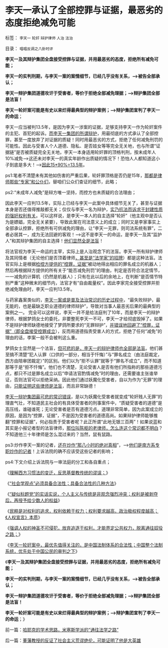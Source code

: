 # 李天一承认了全部控罪与证据，最恶劣的态度拒绝减免可能

标签： `李天一` `轮奸` `辩护律师` `人治` `法治` 

目录： `唱唱反调之八卦时评`

**李天一及其辩护集团全盘接受控罪与证据，并用最恶劣的态度，拒绝所有减免可能；**

**李天一的实判刑期，与李天一案的案情细节，已经几乎没有关系，——>被告全部承认；**

**李天一辩护集团道德攻讦于受害者，等价于拒绝全部减免理据；——>辩护集团全部是法盲！**

**李天一轮奸案可能是有史以来烂得最典型的辩护案例；——>辩护集团宣判了李天一的命运**；

李天一应当被判13.5年，是因为李天一涉案的证据，足够支持李天一作为轮奸案件的主犯、首犯的起诉。[而李天一集团的所谓辩护](../../../2013/9/9/“法治力量之源”及专制与封建权利的形成.md)，用最彻底的方式承认了全部控罪，甚至一度放弃了对证据的质疑！同时用最恶劣的方式，拒绝了任何减免刑罚的可能性。因此与受害人个人道德、隐私、是否妓女等等完全无关地，也与所谓“证据链”是否被质疑完全无关地，李天一本身适用轮奸罪的顶格判刑，按未成年人10%减免——>这还未对李天一的真实年龄作出质疑的情况下！恐怕人人都知道这小子到底是多大！——>[因此15*90%=13.5年](../../../2013/9/26/李天一应判13.5年；中国公民审判此案的合法性.md)。

ps1:笔者不清楚未有其他如伤害的严重后果，轮奸罪顶格是否仍是15年，[那都是律师那些“专家”和公仆们](../../../2009/3/24/大学无书！每个人都有个人利益观点发言权.md)，替咱们公众们查证的细节，此略；

ps2:“未成年人减免”是辩方唯一坚持，而控方也未质疑的合法理由；

因此李天一应判13.5年，实际上已经与李天一此案中具体细节无关了，甚至与证据本身是否还值得推敲都无关；仅仅与李天一名为辩护，[实乃抗法而诉求于封建性质的强奸权利有关](../../../2013/9/10/谎言千遍！试图创设强奸权利的李天一集团.md)。可以这样说，是李天一本人的自主选择“轮奸”（他主观中是否认为是嫖娼，完全无关紧要），导致此案在司法意义上的成立；同时又是李家事实上全部承认控罪，拒绝所有可供减免的理由，让“李天一无罪，则司法系统有罪”，二者必居其一，成为无法回避的客观！——>这不是李天一的命运，是李天一及其“监护人”和其辩护集团的自主选择！[他们显然全是法盲](../../../2013/8/21/辩护律师的法内辩护，辩护集团的“非法”狡辩.md)！

将法官视为李天一命运的主宰，实际上是人治观念下的法盲。李天一所有辩护律师及其同情者（无论他们是否顶着律师[，甚至是“法学家”的招牌](../../../2013/8/5/官府马屁精的“帮闲法学”.md)）都是这种法盲。法官实际上是根据[检控方提供的“控罪，证据”](../../../2013/8/28/李天一案怎么能动摇中国政体的合法性？.md)被动地得出相应的罪名成立的机器人；然后再根据辩方提供的所有关于“能否减免刑罚”的理由，判定是否符合法定情节，一一减免的计算机（仍然是机器人）；只有在此以后的余地上，在判断“是否情节特别严重”这种微末的细节内，法官才有“自由裁量权”。因此李家完全接受控罪并拒绝减免理由时，李天一应判13.5年。

与药家鑫案类似的，[李天一案或是普及法治常识的历史过程中](../../../2013/8/21/李天一案的法治价值，远远超过薄熙来案.md)，“最失败辩护，最无能的，也是最缺乏职业道德的律师辩护”，导致对当事人最恶劣后果的最典型的案例之一。
完全可以这样说，李天一并不是给法庭判了10年，而是李天一的辩护律师，根据梦鸽女士的委托，非要整死李天一不可，李天一才给彻底毁掉了。如果不是辩护律师缺德地接受了梦鸽所要求的“无罪辩护”，[并错误地回避了“控罪，证据”（即全盘接受控罪成立](../../../2013/8/30/天理昭昭非虚言，司法的“合法性链条”，及所谓公正.md)），反而用道德指责受害人的方式，拒绝了任何“减免”的理由的话，李案一般不会被判这么重。

梦鸽女士显然是一个法盲，[但可悲的是，李天一的辩护律师也全部是法盲](../../../2013/8/18/“法庭未审，公众已判”是法治基础，美国牛仔的法制和美国的法治.md)。他们甚至搞不清楚“犯人认罪（口供的一部分，相当于忏悔）”与“罪名成立（由法庭裁定，西方由陪审团裁定）”的区别。他们以为“拒不认罪”就等于“罪名不成立”，而不知道那等于是“拒不忏悔”。他们也不清楚，无论受害人是否有他们所指称的那些道德污点，都只不过是罪名成立以后“申请法官酌情减免”时的理由，还需要谁主张谁举证，否则法官可以拒绝采纳。因此他们通过妖魔化受害者，自以为作为“无罪”的理由，[只能证明这些律师是法盲](../../../2013/8/17/辩护集团拿李天一的命运做实验，试验颠倒黑白的功力.md)，而且非常缺德！

[李天一辩护集团最可悲的常识错误](../../../2013/8/16/李天一辩护集团利用了，也拷问了中国一系列恶法；.md)，是以为妖魔化受害者就变成“轮奸贱人无罪”的理直气壮，不知道民主社会的有具体受害者的刑事案件中，“质疑受害者的道德”是高压线，谁碰谁死；无论受害者是否有道德污点。道理非常简单，因为此案成立的原因，是因为“控罪，证据”，不是因为受害者的道德高尚。如果辩护律师能够推翻“控罪和证据”，何必指责于受害者呢？此正所谓“此地无银三百两”！如果说蓝和其实是小报记者型的法盲律师，[那位叫陈枢的老律师，怎么连这个常识都不明白](../../../2013/8/16/李天一轮奸案可能被黑白颠倒的科学原理.md)？不知道他三十年律师是怎么混过来的？当然，鼠有鼠路。

ps3:炒作李天一案的记者，[还在炒作“那八小时的绝对真相](../../../2012/5/3/“绝对真实”的“细节理性主义”制造谣言.md)”，——>[他们是南方系专职炒作的记者](http://blog.sina.com.cn/s/blog_49b3cb2c0101ne9l.html?tj=1)！上诉法院的确不应该受这些记者的影响；

ps4:下文介绍上诉法院与一审法庭的分工和各自重点；



《[理解西方习惯法的变迁，反思基督教传统的谬误；](../../../2013/9/12/理解西方习惯法的变迁，反思基督教传统的谬误；.md)》

《[“社会学观点”必须具备合法性；具备合法性的几种方法](../../../2013/9/12/为什么传统文人不是忽悠领导，就是煽动民粹？.md)》

《[“疑似标题党”的实话实说，个人主义与传统是非观念强烈冲突；权利是被剥夺后，再授予给少数人的权益](../../../2013/9/13/权利是广泛被剥夺后，重新授予少数人的权益.md)》

《[民粹是对权利的追求，权利依赖于权力；权利要求越高，政治极权程度越高；《人权宣言》本质](../../../2013/9/13/权利一般指“封建权利”，维权者即血酬.md)》

《[强调人权的神圣不可侵犯，放弃追逐于权利，才能界定公共权力，脱离通往奴役之路；](../../../2013/9/13/彻底否定维权，才能把公共权力关进笼子.md)》

《[李天一轮奸案中，最优先值得关注的，是中国法制体系的合法性；中国整个法制系统，优先处于中国公民的审判之下](../../../2013/9/26/李天一应判13.5年；中国公民审判此案的合法性.md)》

《**李天一及其辩护集团全盘接受控罪与证据，并用最恶劣的态度，拒绝所有减免可能；**

**李天一的实判刑期，与李天一案的案情细节，已经几乎没有关系，——>被告全部承认；**

**李天一辩护集团道德攻讦于受害者，等价于拒绝全部减免理据；——>辩护集团全部是法盲！**

**李天一轮奸案可能是有史以来烂得最典型的辩护案例；——>辩护集团宣判了李天一的命运**；》



前一篇：[哈耶克的学术思路，米塞斯学派的“通往法学之路”](../../../2013/9/27/哈耶克的学术思路，米塞斯学派的“通往法学之路”.md)

后一篇：[董藩教授的反证了社会主义荒谬绝伦，可能证明了他是大英雄](../../../2013/9/27/董藩教授的反证了社会主义荒谬绝伦，可能证明了他是大英雄.md)